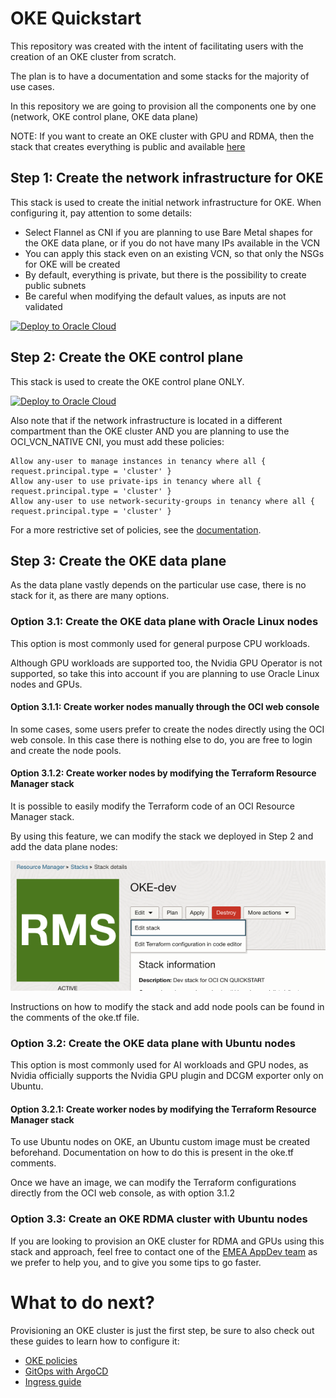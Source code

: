 # OKE Quickstart

This repository was created with the intent of facilitating users with the creation of an OKE cluster from scratch.

The plan is to have a documentation and some stacks for the majority of use cases.

In this repository we are going to provision all the components one by one (network, OKE control plane, OKE data plane)

NOTE: If you want to create an OKE cluster with GPU and RDMA, then the stack that creates everything is public and available [here](https://github.com/oracle-quickstart/oci-hpc-oke)

## Step 1: Create the network infrastructure for OKE

This stack is used to create the initial network infrastructure for OKE. When configuring it, pay attention to some details:
* Select Flannel as CNI if you are planning to use Bare Metal shapes for the OKE data plane, or if you do not have many IPs available in the VCN
* You can apply this stack even on an existing VCN, so that only the NSGs for OKE will be created
* By default, everything is private, but there is the possibility to create public subnets
* Be careful when modifying the default values, as inputs are not validated

[![Deploy to Oracle Cloud](https://oci-resourcemanager-plugin.plugins.oci.oraclecloud.com/latest/deploy-to-oracle-cloud.svg)](https://cloud.oracle.com/resourcemanager/stacks/create?zipUrl=https://github.com/oracle-devrel/technology-engineering/releases/download/oke-rm-1.1.2/infra.zip)

## Step 2: Create the OKE control plane

This stack is used to create the OKE control plane ONLY.

[![Deploy to Oracle Cloud](https://oci-resourcemanager-plugin.plugins.oci.oraclecloud.com/latest/deploy-to-oracle-cloud.svg)](https://cloud.oracle.com/resourcemanager/stacks/create?zipUrl=https://github.com/oracle-devrel/technology-engineering/releases/download/oke-rm-1.1.2/oke.zip)

Also note that if the network infrastructure is located in a different compartment than the OKE cluster AND you are planning to use the OCI_VCN_NATIVE CNI,
you must add these policies:

```ignorelang
Allow any-user to manage instances in tenancy where all { request.principal.type = 'cluster' }
Allow any-user to use private-ips in tenancy where all { request.principal.type = 'cluster' }
Allow any-user to use network-security-groups in tenancy where all { request.principal.type = 'cluster' }
```
For a more restrictive set of policies, see the [documentation](https://docs.oracle.com/en-us/iaas/Content/ContEng/Concepts/contengpodnetworking_topic-OCI_CNI_plugin.htm).

## Step 3: Create the OKE data plane

As the data plane vastly depends on the particular use case, there is no stack for it, as there are many options.

### Option 3.1: Create the OKE data plane with Oracle Linux nodes

This option is most commonly used for general purpose CPU workloads.

Although GPU workloads are supported too, the Nvidia GPU Operator is not supported, so take this into account if you are planning to use Oracle Linux nodes and GPUs.

#### Option 3.1.1: Create worker nodes manually through the OCI web console

In some cases, some users prefer to create the nodes directly using the OCI web console. In this case there is nothing else to do, you are free to login and create the node pools.

#### Option 3.1.2: Create worker nodes by modifying the Terraform Resource Manager stack

It is possible to easily modify the Terraform code of an OCI Resource Manager stack.

By using this feature, we can modify the stack we deployed in Step 2 and add the data plane nodes:

![Edit Terraform configurations](images/edit_oci_stack.png)

Instructions on how to modify the stack and add node pools can be found in the comments of the oke.tf file.

### Option 3.2: Create the OKE data plane with Ubuntu nodes

This option is most commonly used for AI workloads and GPU nodes, as Nvidia officially supports the Nvidia GPU plugin and DCGM exporter only on Ubuntu.

#### Option 3.2.1: Create worker nodes by modifying the Terraform Resource Manager stack

To use Ubuntu nodes on OKE, an Ubuntu custom image must be created beforehand. Documentation on how to do this is present in the oke.tf comments.

Once we have an image, we can modify the Terraform configurations directly from the OCI web console, as with option 3.1.2

### Option 3.3: Create an OKE RDMA cluster with Ubuntu nodes

If you are looking to provision an OKE cluster for RDMA and GPUs using this stack and approach, feel free to contact one of the [EMEA AppDev team](../../../README.md) as we prefer to help you, and to give you some tips to go faster.

# What to do next?

Provisioning an OKE cluster is just the first step, be sure to also check out these guides to learn how to configure it:
* [OKE policies](../oke-policies/policies.md)
* [GitOps with ArgoCD](../oke-gitops/README.md)
* [Ingress guide](ingress.md)

